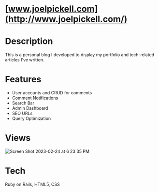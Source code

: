 # [www.joelpickell.com](http://www.joelpickell.com/)

# Description
This is a personal blog I developed to display my portfolio and tech-related articles I've written.

# Features
- User accounts and CRUD for comments
- Comment Notifications
- Search Bar
- Admin Dashboard
- SEO URLs
- Query Optimization

# Views
![Screen Shot 2023-02-24 at 6 23 35 PM](https://user-images.githubusercontent.com/100665876/232905901-62344f5e-59ba-46fa-89ca-13e87bbb74e2.jpeg)

# Tech
Ruby on Rails, HTML5, CSS

